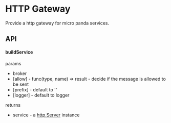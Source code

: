 # HTTP Gateway

Provide a http gateway for micro panda services.

## API

#### buildService

params

- broker
- [allow] - func(type, name) => result - decide if the message is allowed to be sent 
- [prefix] - default to ''
- [logger] - default to logger

returns

- service - a [http.Server](https://nodejs.org/dist/latest-v6.x/docs/api/http.html#http_class_http_server) instance
